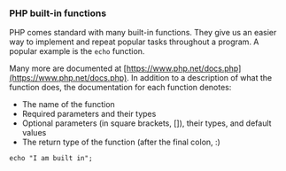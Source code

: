 ### PHP built-in functions

PHP comes standard with many built-in functions. They give us an easier way to implement and repeat popular tasks throughout a program. A popular example is the `echo` function.

Many more are documented at [https://www.php.net/docs.php](https://www.php.net/docs.php). In addition to a description of what the function does, the documentation for each function denotes:

-   The name of the function
-   Required parameters and their types
-   Optional parameters (in square brackets, []), their types, and default values
-   The return type of the function (after the final colon, :)

```
echo "I am built in";
```